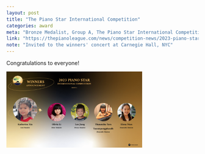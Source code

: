```yaml
---
layout: post
title: "The Piano Star International Competition"
categories: award
meta: "Bronze Medalist, Group A, The Piano Star International Competition"
link: "https://thepianoleague.com/news/competition-news/2023-piano-star-international-competition-announces-winners/"
note: "Invited to the winners' concert at Carnegie Hall, NYC"
---
```


Congratulations to everyone!

<a href="/images/piano/2023PianoStarGroup-A-Winners-5-1024x576.png" target="_blank">
    <img src="/images/piano/2023PianoStarGroup-A-Winners-5-1024x576.png" alt="group photo" height="200"/>
</a>